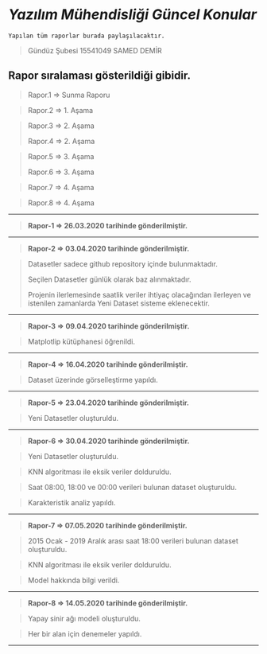 # *Yazılım Mühendisliği Güncel Konular*

    Yapılan tüm raporlar burada paylaşılacaktır.
    
    
> Gündüz Şubesi
15541049 SAMED DEMİR
    
## Rapor sıralaması gösterildiği gibidir.

> Rapor.1 => Sunma Raporu

> Rapor.2 => 1. Aşama

> Rapor.3 => 2. Aşama
>
> Rapor.4 => 2. Aşama

> Rapor.5 => 3. Aşama
>
> Rapor.6 => 3. Aşama

> Rapor.7 => 4. Aşama

> Rapor.8 => 4. Aşama

--------------------------------------------------------------
> **Rapor-1 => **26.03.2020** tarihinde gönderilmiştir.**
--------------------------------------------------------------
> **Rapor-2 => **03.04.2020** tarihinde gönderilmiştir.**

> Datasetler sadece github repository içinde bulunmaktadır.
> 
> Seçilen Datasetler günlük olarak baz alınmaktadır.
> 
> Projenin ilerlemesinde saatlik veriler ihtiyaç olacağından ilerleyen ve istenilen zamanlarda Yeni Dataset sisteme eklenecektir.
--------------------------------------------------------------
> **Rapor-3 => **09.04.2020** tarihinde gönderilmiştir.**

> Matplotlip kütüphanesi öğrenildi.
--------------------------------------------------------------
> **Rapor-4 => **16.04.2020** tarihinde gönderilmiştir.**

> Dataset üzerinde görselleştirme yapıldı.
--------------------------------------------------------------
> **Rapor-5 => **23.04.2020** tarihinde gönderilmiştir.**

> Yeni Datasetler oluşturuldu.
--------------------------------------------------------------
> **Rapor-6 => **30.04.2020** tarihinde gönderilmiştir.**

> Yeni Datasetler oluşturuldu.

> KNN algoritması ile eksik veriler dolduruldu.

> Saat 08:00, 18:00 ve 00:00 verileri bulunan dataset oluşturuldu.

> Karakteristik analiz yapıldı.
--------------------------------------------------------------
> **Rapor-7 => **07.05.2020** tarihinde gönderilmiştir.**

> 2015 Ocak - 2019 Aralık arası saat 18:00 verileri bulunan dataset oluşturuldu.

> KNN algoritması ile eksik veriler dolduruldu.

> Model hakkında bilgi verildi.
--------------------------------------------------------------
> **Rapor-8 => **14.05.2020** tarihinde gönderilmiştir.**

> Yapay sinir ağı modeli oluşturuldu.

> Her bir alan için denemeler yapıldı.
--------------------------------------------------------------
